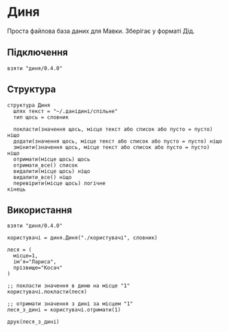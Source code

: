 # Диня

Проста файлова база даних для Мавки. Зберігає у форматі Дід.

## Підключення

```мавка
взяти "диня/0.4.0"
```

## Структура

```мавка
структура Диня
  шлях текст = "~/.данідині/спільне"
  тип щось = словник

  покласти(значення щось, місце текст або список або пусто = пусто) ніщо
  додати(значення щось, місце текст або список або пусто = пусто) ніщо
  змінити(значення щось, місце текст або список або пусто = пусто) ніщо
  отримати(місце щось) щось
  отримати_все() список
  видалити(місце щось) ніщо
  видалити_все() ніщо
  перевірити(місце щось) логічне
кінець
```

## Використання

```мавка
взяти "диня/0.4.0"

користувачі = диня.Диня("./користувачі", словник)

леся = (
  місце=1,
  імʼя="Лариса",
  прізвище="Косач"
)

;; покласти значення в диню на місце "1"
користувачі.покласти(леся)

;; отримати значення з дині за місцем "1"
леся_з_дині = користувачі.отримати(1)

друк(леся_з_дині)
```

